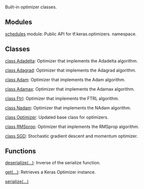 Built-in optimizer classes.
## Modules
[schedules](https://tensorflow.google.cn/api_docs/python/tf/optimizers/schedules) module: Public API for tf.keras.optimizers. namespace.

## Classes
[class Adadelta](https://tensorflow.google.cn/api_docs/python/tf/keras/optimizers/Adadelta): Optimizer that implements the Adadelta algorithm.

[class Adagrad](https://tensorflow.google.cn/api_docs/python/tf/keras/optimizers/Adagrad): Optimizer that implements the Adagrad algorithm.

[class Adam](https://tensorflow.google.cn/api_docs/python/tf/keras/optimizers/Adam): Optimizer that implements the Adam algorithm.

[class Adamax](https://tensorflow.google.cn/api_docs/python/tf/keras/optimizers/Adamax): Optimizer that implements the Adamax algorithm.

[class Ftrl](https://tensorflow.google.cn/api_docs/python/tf/keras/optimizers/Ftrl): Optimizer that implements the FTRL algorithm.

[class Nadam](https://tensorflow.google.cn/api_docs/python/tf/keras/optimizers/Nadam): Optimizer that implements the NAdam algorithm.

[class Optimizer](https://tensorflow.google.cn/api_docs/python/tf/keras/optimizers/Optimizer): Updated base class for optimizers.

[class RMSprop](https://tensorflow.google.cn/api_docs/python/tf/keras/optimizers/RMSprop): Optimizer that implements the RMSprop algorithm.

[class SGD](https://tensorflow.google.cn/api_docs/python/tf/keras/optimizers/SGD): Stochastic gradient descent and momentum optimizer.

## Functions
[deserialize(...)](https://tensorflow.google.cn/api_docs/python/tf/keras/optimizers/deserialize): Inverse of the serialize function.

[get(...)](https://tensorflow.google.cn/api_docs/python/tf/keras/optimizers/get): Retrieves a Keras Optimizer instance.

[serialize(...)](https://tensorflow.google.cn/api_docs/python/tf/keras/optimizers/serialize)

